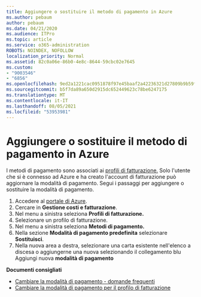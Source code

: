```yaml
---
title: Aggiungere o sostituire il metodo di pagamento in Azure
ms.author: pebaum
author: pebaum
ms.date: 04/21/2020
ms.audience: ITPro
ms.topic: article
ms.service: o365-administration
ROBOTS: NOINDEX, NOFOLLOW
localization_priority: Normal
ms.assetid: 82c0a06e-86b0-4e8c-8644-59cbc02e7645
ms.custom:
- "9003546"
- "6856"
ms.openlocfilehash: 9ed2a1221cac0951878f97e45baaf2a42236321d27809b9b59f612343f66fd58
ms.sourcegitcommit: b5f7da89a650d2915dc652449623c78be6247175
ms.translationtype: MT
ms.contentlocale: it-IT
ms.lasthandoff: 08/05/2021
ms.locfileid: "53953981"
---
```

# <a name="add-or-replace-payment-method-in-azure"></a>Aggiungere o sostituire il metodo di pagamento in Azure

I metodi di pagamento sono associati ai [profili di fatturazione.](https://docs.microsoft.com/azure/billing/billing-how-to-change-credit-card?WT.mc_id=Portal-Microsoft_Azure_Support#change-payment-method-for-a-billing-profile) Solo l'utente che si è connesso ad Azure e ha creato l'account di fatturazione può aggiornare la modalità di pagamento. Segui i passaggi per aggiungere o sostituire la modalità di pagamento.

1. Accedere al [portale di Azure](https://portal.azure.com/).
2. Cercare in **Gestione costi e fatturazione**.
3. Nel menu a sinistra seleziona **Profili di fatturazione.**
4. Selezionare un profilo di fatturazione.
5. Nel menu a sinistra seleziona **Metodi di pagamento.**
6. Nella sezione **Modalità di pagamento predefinita** selezionare **Sostituisci**.
7. Nella nuova area a destra, selezionare una carta esistente nell'elenco a discesa o aggiungerne una nuova selezionando il collegamento blu Aggiungi nuova **modalità di pagamento**

**Documenti consigliati**

- [Cambiare la modalità di pagamento - domande frequenti](https://docs.microsoft.com/azure/billing/billing-how-to-change-credit-card?WT.mc_id=Portal-Microsoft_Azure_Support#frequently-asked-questions)
- [Cambiare la modalità di pagamento per il profilo di fatturazione](https://docs.microsoft.com/azure/cost-management-billing/manage/change-credit-card?WT.mc_id=Portal-Microsoft_Azure_Support#manage-credit-cards-for-a-microsoft-customer-agreement)
